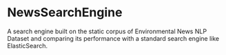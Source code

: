 # NewsSearchEngine
A search engine built on the static corpus of Environmental News NLP Dataset and comparing its performance with a standard search engine like ElasticSearch.
